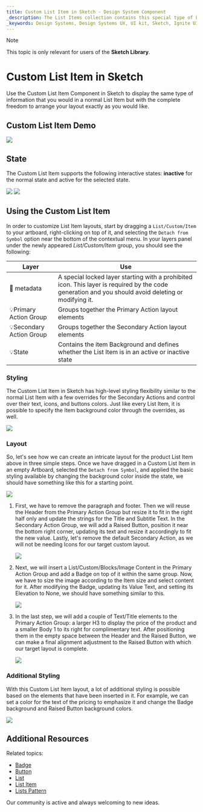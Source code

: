 ```yaml
---
title: Custom List Item in Sketch - Design System Component
_description: The List Items collection contains this special type of List Item that allows the creation of Custom layouts exactly how you would like them to be.
_keywords: Design Systems, Design Systems UX, UI kit, Sketch, Ignite UI for Angular, Sketch to Angular, Sketch to Angular, Angular, Angular Design System, Export code from Sketch, Design Kits for Angular, Sketch HTML, Sketch to HTML, Sketch UI kits
---
```


> [!NOTE]
> This topic is only relevant for users of the <b>Sketch Library</b>.

# Custom List Item in Sketch

Use the Custom List Item Component in Sketch to display the same type of information that you would in a normal List Item but with the complete freedom to arrange your layout exactly as you would like.

## Custom List Item Demo

<img class="responsive-img" src="../images/list_item_custom_demo.png" srcset="../images/list_item_custom_demo@2x.png 2x" />

## State

The Custom List Item supports the following interactive states: **inactive** for the normal state and active for the selected state.

<img class="responsive-img" src="../images/list_item_custom_inactive.png" srcset="../images/list_item_custom_inactive@2x.png 2x" />
<img class="responsive-img" src="../images/list_item_custom_active.png" srcset="../images/list_item_custom_active@2x.png 2x" />

## Using the Custom List Item

In order to customize List Item layouts, start by dragging a `List/Custom/Item` to your artboard, right-clicking on top of it, and selecting the `Detach from Symbol` option near the bottom of the contextual menu. In your layers panel under the newly appeared _List/Custom/Item_ group, you should see the following:

| Layer                    | Use                                                                                                                                                  |
| ------------------------ | ---------------------------------------------------------------------------------------------------------------------------------------------------- |
| 🚫 metadata  | A special locked layer starting with a prohibited icon. This layer is required by the code generation and you should avoid deleting or modifying it. |
| 💡Primary Action Group   | Groups together the Primary Action layout elements                                                                                                   |
| 💡Secondary Action Group | Groups together the Secondary Action layout elements                                                                                                 |
| 💡State                  | Contains the item Background and defines whether the List Item is in an active or inactive state                                                     |

### Styling

The Custom List Item in Sketch has high-level styling flexibility similar to the normal List Item with a few overrides for the Secondary Actions and control over their text, icons, and buttons colors. Just like every List Item, it is possible to specify the Item background color through the overrides, as well.

<img class="responsive-img" src="../images/list_item_custom_styling.png" srcset="../images/list_item_custom_styling@2x.png 2x" />

### Layout

So, let's see how we can create an intricate layout for the product List Item above in three simple steps. Once we have dragged in a Custom List Item in an empty Artboard, selected the `Detach from Symbol`, and applied the basic styling available by changing the background color inside the state, we should have something like this for a starting point.

<img class="responsive-img" src="../images/list_item_custom_layout0.png" srcset="../images/list_item_custom_layout0@2x.png 2x" />

1.  First, we have to remove the paragraph and footer. Then we will reuse the Header from the Primary Action Group but resize it to fit in the right half only and update the strings for the Title and Subtitle Text. In the Secondary Action Group, we will add a Raised Button, position it near the bottom right corner, updating its text and resize it accordingly to fit the new value. Lastly, let's remove the default Secondary Action, as we will not be needing Icons for our target custom layout.

    <img class="responsive-img" src="../images/list_item_custom_layout1.png" srcset="../images/list_item_custom_layout1@2x.png 2x" />

2.  Next, we will insert a List/Custom/Blocks/Image Content in the Primary Action Group and add a Badge on top of it within the same group. Now, we have to size the image according to the Item size and select content for it. After modifying the Badge, updating its Value Text, and setting its Elevation to None, we should have something similar to this.

    <img class="responsive-img" src="../images/list_item_custom_layout2.png" srcset="../images/list_item_custom_layout2@2x.png 2x" />

3.  In the last step, we will add a couple of Text/Title elements to the Primary Action Group: a larger H3 to display the price of the product and a smaller Body 1 to its right for complimentary text. After positioning them in the empty space between the Header and the Raised Button, we can make a final alignment adjustment to the Raised Button with which our target layout is complete.

    <img class="responsive-img" src="../images/list_item_custom_layout3.png" srcset="../images/list_item_custom_layout3@2x.png 2x" />

### Additional Styling

With this Custom List Item layout, a lot of additional styling is possible based on the elements that have been inserted in it. For example, we can set a color for the text of the pricing to emphasize it and change the Badge background and Raised Button background colors.

<img class="responsive-img" src="../images/list_item_custom_layout_styled.png" srcset="../images/list_item_custom_layout_styled@2x.png 2x" />

## Additional Resources

Related topics:

- [Badge](badge.md)
- [Button](button.md)
- [List](list.md)
- [List Item](list-item.md)
- [Lists Pattern](../patterns/lists.md)
  <div class="divider--half"></div>

Our community is active and always welcoming to new ideas.
